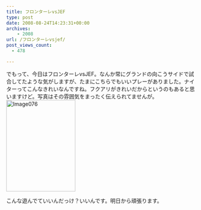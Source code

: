 ```yaml
---
title: フロンターレvsJEF
type: post
date: 2008-08-24T14:23:31+00:00
archives:
    - 2008
url: /フロンターレvsjef/
post_views_count:
  - 478

---
```

でもって、今日はフロンターレvsJEF。なんか常にグランドの向こうサイドで試合してたような気がしますが、たまにこちらでもいいプレーがありました。ナイターってこんなきれいなんですね。フクアリがきれいだからというのもあると思いますけど。写真はその雰囲気をまったく伝えられてませんが。  
[<img style="border-right: 0px; border-top: 0px; border-left: 0px; border-bottom: 0px" height="244" alt="Image076" src="https://i1.wp.com/jqinglong.html.xdomain.jp/bimg/Image076_thumb.jpg?resize=184%2C244" width="184" border="0" data-recalc-dims="1" />][1]

こんな遊んでていいんだっけ？いいんです。明日から頑張ります。

 [1]: https://i2.wp.com/jqinglong.html.xdomain.jp/bimg/Image076.jpg